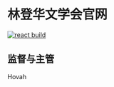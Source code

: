 # 林登华文学会官网

[![react build](https://img.shields.io/badge/Build%20with-React-blue)]()

## 监督与主管
Hovah
